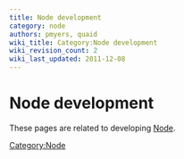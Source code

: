 ```yaml
---
title: Node development
category: node
authors: pmyers, quaid
wiki_title: Category:Node development
wiki_revision_count: 2
wiki_last_updated: 2011-12-08
---
```


# Node development

These pages are related to developing [Node](Node).

<Category:Node>
